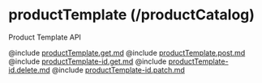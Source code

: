 <!--
    ATTENTION: This file was generated via gradle!
               Do NOT manually edit this file! Any such changes will be overwritten!
-->

# productTemplate (/productCatalog)

Product Template API

@include [productTemplate.get.md](productTemplate.get.md)
@include [productTemplate.post.md](productTemplate.post.md)
@include [productTemplate-id.get.md](productTemplate-id.get.md)
@include [productTemplate-id.delete.md](productTemplate-id.delete.md)
@include [productTemplate-id.patch.md](productTemplate-id.patch.md)
